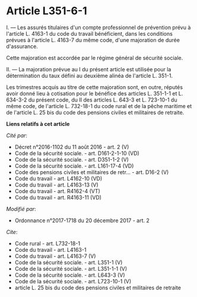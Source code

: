 # Article L351-6-1

I. ― Les assurés titulaires d'un compte professionnel de prévention prévu à l'article L. 4163-1 du code du travail
bénéficient, dans les conditions prévues à l'article L. 4163-7 du même code, d'une majoration de durée d'assurance. 

Cette majoration est accordée par le régime général de sécurité sociale. 

II. ― La majoration prévue au I du présent article est utilisée pour la détermination du taux défini au deuxième alinéa de
l'article L. 351-1. 

Les trimestres acquis au titre de cette majoration sont, en outre, réputés avoir donné lieu à cotisation pour le bénéfice des
articles L. 351-1-1 et L. 634-3-2 du présent code, du II des articles L. 643-3 et L. 723-10-1 du même code, de l'article L.
732-18-1 du code rural et de la pêche maritime et de l'article L. 25 bis du code des pensions civiles et militaires de
retraite.

**Liens relatifs à cet article**

_Cité par_:

  - Décret n°2016-1102 du 11 août 2016 - art. 2 (V)
  - Code de la sécurité sociale. - art. D161-2-1-10 (VD)
  - Code de la sécurité sociale. - art. D351-1-2 (V)
  - Code de la sécurité sociale. - art. L161-17-4 (VD)
  - Code des pensions civiles et militaires de retr... - art. D16-2 (V)
  - Code du travail - art. L4162-10 (VD)
  - Code du travail - art. L4163-13 (V)
  - Code du travail - art. R4162-4 (VT)
  - Code du travail - art. R4163-11 (VD)

_Modifié par_:

  - Ordonnance n°2017-1718 du 20 décembre 2017 - art. 2

_Cite_:

  - Code rural - art. L732-18-1
  - Code du travail - art. L4163-1
  - Code du travail - art. L4163-7 (V)
  - Code de la sécurité sociale. - art. L351-1 (V)
  - Code de la sécurité sociale. - art. L351-1-1 (V)
  - Code de la sécurité sociale. - art. L643-3 (V)
  - Code de la sécurité sociale. - art. L723-10-1 (V)
  - article L. 25 bis du code des pensions civiles et militaires de retraite
